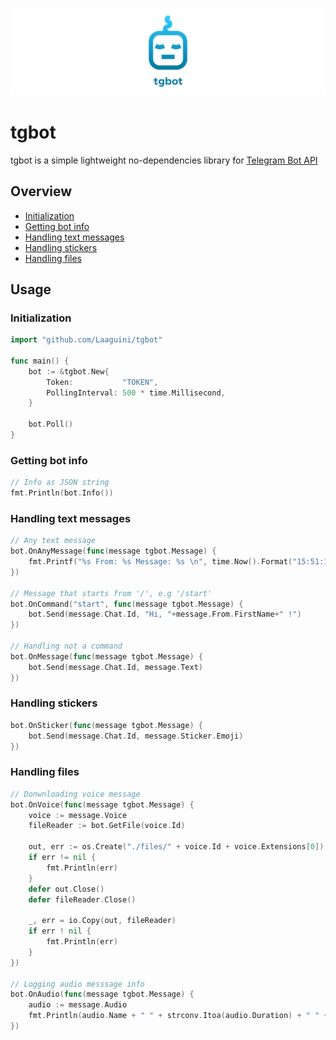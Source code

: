 ![](https://github.com/Laaguini/tgbot/blob/main/readme-cover.png?raw=true)

# tgbot

tgbot is a simple lightweight no-dependencies library for [Telegram Bot API](https://core.telegram.org/bots/api)

## Overview

- [Initialization](#initialization)
- [Getting bot info](#getting-bot-info)
- [Handling text messages](#handling-text-messages)
- [Handling stickers](#handling-stickers)
- [Handling files](#handling-files)

## Usage

### Initialization

```go
import "github.com/Laaguini/tgbot"

func main() {
    bot := &tgbot.New{
        Token:           "TOKEN",
        PollingInterval: 500 * time.Millisecond,
    }
    
    bot.Poll()
}
```

### Getting bot info

```go
// Info as JSON string
fmt.Println(bot.Info())
```

### Handling text messages

```go
// Any text message 
bot.OnAnyMessage(func(message tgbot.Message) {
    fmt.Printf("%s From: %s Message: %s \n", time.Now().Format("15:51:15"), message.From.Username, message.Text)
})
    
// Message that starts from '/', e.g '/start'
bot.OnCommand("start", func(message tgbot.Message) {
    bot.Send(message.Chat.Id, "Hi, "+message.From.FirstName+" !")
})
    
// Handling not a command
bot.OnMessage(func(message tgbot.Message) {
    bot.Send(message.Chat.Id, message.Text)
})
```

### Handling stickers

```go
bot.OnSticker(func(message tgbot.Message) {
    bot.Send(message.Chat.Id, message.Sticker.Emoji)
})
```

### Handling files

```go
// Donwnloading voice message
bot.OnVoice(func(message tgbot.Message) {
    voice := message.Voice
    fileReader := bot.GetFile(voice.Id)

    out, err := os.Create("./files/" + voice.Id + voice.Extensions[0])
    if err != nil {
        fmt.Println(err)
    }
    defer out.Close()
    defer fileReader.Close()

    _, err = io.Copy(out, fileReader)
    if err ! nil {
        fmt.Println(err)
    }
})

// Logging audio messsage info 
bot.OnAudio(func(message tgbot.Message) {
    audio := message.Audio	
    fmt.Println(audio.Name + " " + strconv.Itoa(audio.Duration) + " " + strconv.Itoa(audio.Size))
})
```

